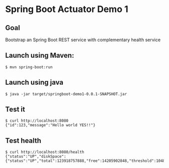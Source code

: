 # Spring Boot Actuator Demo 1

## Goal 
Bootstrap an Spring Boot REST service with complementary health service 

## Launch using Maven:

`$ mvn spring-boot:run`

## Launch using java
`$ java -jar target/springboot-demo1-0.0.1-SNAPSHOT.jar`

## Test it
```
$ curl http://localhost:8080
{"id":123,"message":"Hello world YES!!"}
```

## Test health
```
$ curl http://localhost:8080/health
{"status":"UP","diskSpace":{"status":"UP","total":123918757888,"free":14205902848,"threshold":10485760}}
```
